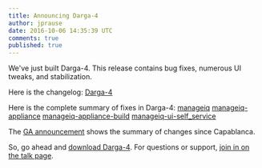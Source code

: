 ```yaml
---
title: Announcing Darga-4
author: jprause
date: 2016-10-06 14:35:39 UTC
comments: true
published: true
---
```


We've just built Darga-4. This release contains bug fixes, numerous UI tweaks, and stabilization.

Here is the changelog:
[Darga-4](https://github.com/ManageIQ/manageiq/blob/master/CHANGELOG.md)

Here is the complete summary of fixes in Darga-4:
[manageiq](https://github.com/ManageIQ/manageiq/issues?utf8=%E2%9C%93&q=is%3Amerged%20label%3Adarga%2Fbackported%20merged%3A2016-08-08..2016-10-30%20)
[manageiq-appliance](https://github.com/ManageIQ/manageiq-appliance/issues?utf8=%E2%9C%93&q=is%3Amerged%20label%3Adarga%2Fbackported%20merged%3A2016-08-08..2016-10-30%20)
[manageiq-appliance-build](https://github.com/ManageIQ/manageiq-appliance-build/issues?utf8=%E2%9C%93&q=is%3Amerged%20label%3Adarga%2Fbackported%20merged%3A2016-08-08..2016-10-30%20)
[manageiq-ui-self_service](https://github.com/ManageIQ/manageiq-ui-self_service/issues?utf8=%E2%9C%93&q=is%3Amerged%20label%3Adarga%2Fbackported%20merged%3A2016-08-08..2016-10-30%20)

The [GA announcement](http://manageiq.org/blog/2016/06/darga-ga-announcement/)
shows the summary of changes since Capablanca.

So, go ahead and [download Darga-4](http://manageiq.org/download/).
For questions or support,
[join in on the talk page](http://talk.manageiq.org/).
